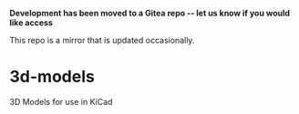 
**Development has been moved to a Gitea repo -- let us know if you would like access**

This repo is a mirror that is updated occasionally.

# 3d-models
3D Models for use in KiCad
